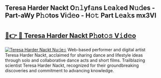 ## Teresa Harder Nackt O𝚗𝚕yf𝚊ns L𝚎a𝚔ed N𝚞𝚍es - Part-aWy P𝚑𝚘tos Vi𝚍𝚎o - H𝚘𝚝 Part L𝚎a𝚔s mx3Vl

# <h2><a href="http://kf1bctu.oniu.top/?m=Teresa+Harder+Nackt">🔗👉 🔴 Teresa Harder Nackt P𝚑ot𝚘𝚜 V𝚒d𝚎o</a></h2>

[![Teresa Harder Nackt Nu𝚍e𝚜](https://i.imgur.com/0qMVB7G.gif)](http://kf1bctu.oniu.top/?m=Teresa+Harder+Nackt)
Web-based performer and digital artist Teresa Harder Nackt, acclaimed for sharing dance and lifestyle ideas through solo and collaborative dance acts and short films. Trailblazing scientist Teresa Harder Nackt, recognized for their groundbreaking discoveries and commitment to advancing knowledge.  
